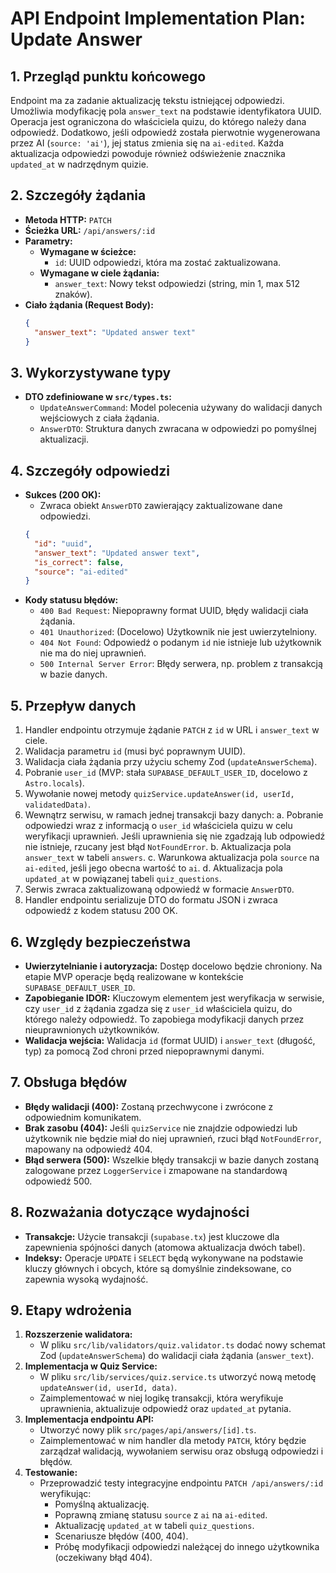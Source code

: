 # API Endpoint Implementation Plan: Update Answer

## 1. Przegląd punktu końcowego

Endpoint ma za zadanie aktualizację tekstu istniejącej odpowiedzi. Umożliwia modyfikację pola `answer_text` na podstawie identyfikatora UUID. Operacja jest ograniczona do właściciela quizu, do którego należy dana odpowiedź. Dodatkowo, jeśli odpowiedź została pierwotnie wygenerowana przez AI (`source: 'ai'`), jej status zmienia się na `ai-edited`. Każda aktualizacja odpowiedzi powoduje również odświeżenie znacznika `updated_at` w nadrzędnym quizie.

## 2. Szczegóły żądania

- **Metoda HTTP:** `PATCH`
- **Ścieżka URL:** `/api/answers/:id`
- **Parametry:**
  - **Wymagane w ścieżce:**
    - `id`: UUID odpowiedzi, która ma zostać zaktualizowana.
  - **Wymagane w ciele żądania:**
    - `answer_text`: Nowy tekst odpowiedzi (string, min 1, max 512 znaków).
- **Ciało żądania (Request Body):**
  ```json
  {
    "answer_text": "Updated answer text"
  }
  ```

## 3. Wykorzystywane typy

- **DTO zdefiniowane w `src/types.ts`:**
  - `UpdateAnswerCommand`: Model polecenia używany do walidacji danych wejściowych z ciała żądania.
  - `AnswerDTO`: Struktura danych zwracana w odpowiedzi po pomyślnej aktualizacji.

## 4. Szczegóły odpowiedzi

- **Sukces (200 OK):**
  - Zwraca obiekt `AnswerDTO` zawierający zaktualizowane dane odpowiedzi.
  ```json
  {
    "id": "uuid",
    "answer_text": "Updated answer text",
    "is_correct": false,
    "source": "ai-edited"
  }
  ```
- **Kody statusu błędów:**
  - `400 Bad Request`: Niepoprawny format UUID, błędy walidacji ciała żądania.
  - `401 Unauthorized`: (Docelowo) Użytkownik nie jest uwierzytelniony.
  - `404 Not Found`: Odpowiedź o podanym `id` nie istnieje lub użytkownik nie ma do niej uprawnień.
  - `500 Internal Server Error`: Błędy serwera, np. problem z transakcją w bazie danych.

## 5. Przepływ danych

1. Handler endpointu otrzymuje żądanie `PATCH` z `id` w URL i `answer_text` w ciele.
2. Walidacja parametru `id` (musi być poprawnym UUID).
3. Walidacja ciała żądania przy użyciu schemy Zod (`updateAnswerSchema`).
4. Pobranie `user_id` (MVP: stała `SUPABASE_DEFAULT_USER_ID`, docelowo z `Astro.locals`).
5. Wywołanie nowej metody `quizService.updateAnswer(id, userId, validatedData)`.
6. Wewnątrz serwisu, w ramach jednej transakcji bazy danych:
   a. Pobranie odpowiedzi wraz z informacją o `user_id` właściciela quizu w celu weryfikacji uprawnień. Jeśli uprawnienia się nie zgadzają lub odpowiedź nie istnieje, rzucany jest błąd `NotFoundError`.
   b. Aktualizacja pola `answer_text` w tabeli `answers`.
   c. Warunkowa aktualizacja pola `source` na `ai-edited`, jeśli jego obecna wartość to `ai`.
   d. Aktualizacja pola `updated_at` w powiązanej tabeli `quiz_questions`.
7. Serwis zwraca zaktualizowaną odpowiedź w formacie `AnswerDTO`.
8. Handler endpointu serializuje DTO do formatu JSON i zwraca odpowiedź z kodem statusu 200 OK.

## 6. Względy bezpieczeństwa

- **Uwierzytelnianie i autoryzacja:** Dostęp docelowo będzie chroniony. Na etapie MVP operacje będą realizowane w kontekście `SUPABASE_DEFAULT_USER_ID`.
- **Zapobieganie IDOR:** Kluczowym elementem jest weryfikacja w serwisie, czy `user_id` z żądania zgadza się z `user_id` właściciela quizu, do którego należy odpowiedź. To zapobiega modyfikacji danych przez nieuprawnionych użytkowników.
- **Walidacja wejścia:** Walidacja `id` (format UUID) i `answer_text` (długość, typ) za pomocą Zod chroni przed niepoprawnymi danymi.

## 7. Obsługa błędów

- **Błędy walidacji (400):** Zostaną przechwycone i zwrócone z odpowiednim komunikatem.
- **Brak zasobu (404):** Jeśli `quizService` nie znajdzie odpowiedzi lub użytkownik nie będzie miał do niej uprawnień, rzuci błąd `NotFoundError`, mapowany na odpowiedź 404.
- **Błąd serwera (500):** Wszelkie błędy transakcji w bazie danych zostaną zalogowane przez `LoggerService` i zmapowane na standardową odpowiedź 500.

## 8. Rozważania dotyczące wydajności

- **Transakcje:** Użycie transakcji (`supabase.tx`) jest kluczowe dla zapewnienia spójności danych (atomowa aktualizacja dwóch tabel).
- **Indeksy:** Operacje `UPDATE` i `SELECT` będą wykonywane na podstawie kluczy głównych i obcych, które są domyślnie zindeksowane, co zapewnia wysoką wydajność.

## 9. Etapy wdrożenia

1. **Rozszerzenie walidatora:**
   - W pliku `src/lib/validators/quiz.validator.ts` dodać nowy schemat Zod (`updateAnswerSchema`) do walidacji ciała żądania (`answer_text`).
2. **Implementacja w Quiz Service:**
   - W pliku `src/lib/services/quiz.service.ts` utworzyć nową metodę `updateAnswer(id, userId, data)`.
   - Zaimplementować w niej logikę transakcji, która weryfikuje uprawnienia, aktualizuje odpowiedź oraz `updated_at` pytania.
3. **Implementacja endpointu API:**
   - Utworzyć nowy plik `src/pages/api/answers/[id].ts`.
   - Zaimplementować w nim handler dla metody `PATCH`, który będzie zarządzał walidacją, wywołaniem serwisu oraz obsługą odpowiedzi i błędów.
4. **Testowanie:**
   - Przeprowadzić testy integracyjne endpointu `PATCH /api/answers/:id` weryfikując:
     - Pomyślną aktualizację.
     - Poprawną zmianę statusu `source` z `ai` na `ai-edited`.
     - Aktualizację `updated_at` w tabeli `quiz_questions`.
     - Scenariusze błędów (400, 404).
     - Próbę modyfikacji odpowiedzi należącej do innego użytkownika (oczekiwany błąd 404).
